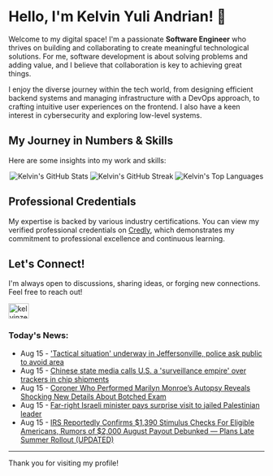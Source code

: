 # Hello, I'm Kelvin Yuli Andrian! 👋

Welcome to my digital space! I'm a passionate **Software Engineer** who thrives on building and collaborating to create meaningful technological solutions. For me, software development is about solving problems and adding value, and I believe that collaboration is key to achieving great things.

I enjoy the diverse journey within the tech world, from designing efficient backend systems and managing infrastructure with a DevOps approach, to crafting intuitive user experiences on the frontend. I also have a keen interest in cybersecurity and exploring low-level systems.

## My Journey in Numbers & Skills

Here are some insights into my work and skills:

<p align="center">
  <img src="https://github-readme-stats.vercel.app/api?username=kelvinzer0&show_icons=true&theme=radical" alt="Kelvin's GitHub Stats" />
  <img src="https://github-readme-streak-stats.herokuapp.com/?user=kelvinzer0&theme=radical" alt="Kelvin's GitHub Streak" />
  <img src="https://github-readme-stats.vercel.app/api/top-langs/?username=kelvinzer0&layout=compact&theme=radical" alt="Kelvin's Top Languages" />
</p>

## Professional Credentials

My expertise is backed by various industry certifications. You can view my verified professional credentials on [Credly](https://www.credly.com/users/kelvin-yuli-andrian/badges), which demonstrates my commitment to professional excellence and continuous learning.

## Let's Connect!

I'm always open to discussions, sharing ideas, or forging new connections. Feel free to reach out!

<p align="left">
    <a href="https://linkedin.com/in/kelvinzero" target="blank"><img align="center" src="https://cdn.jsdelivr.net/npm/simple-icons@3.0.1/icons/linkedin.svg" alt="kelvinzero" height="30" width="40" /></a>
</p>

### Today's News:

<!-- feed start -->
- Aug 15 - ['Tactical situation' underway in Jeffersonville, police ask public to avoid area](https://www.yahoo.com/news/articles/tactical-situation-underway-jeffersonville-police-164818842.html)
- Aug 15 - [Chinese state media calls U.S. a 'surveillance empire' over trackers in chip shipments](https://finance.yahoo.com/news/chinese-state-media-calls-u-151909945.html)
- Aug 15 - [Coroner Who Performed Marilyn Monroe’s Autopsy Reveals Shocking New Details About Botched Exam](https://www.yahoo.com/entertainment/articles/coroner-performed-marilyn-monroe-autopsy-144255610.html)
- Aug 15 - [Far-right Israeli minister pays surprise visit to jailed Palestinian leader](https://www.yahoo.com/news/articles/far-israeli-minister-pays-surprise-121424941.html)
- Aug 15 - [IRS Reportedly Confirms $1,390 Stimulus Checks For Eligible Americans, Rumors of $2,000 August Payout Debunked — Plans Late Summer Rollout (UPDATED)](https://finance.yahoo.com/news/irs-reportedly-confirms-1-390-113105179.html)
<!-- feed end -->

---

Thank you for visiting my profile!